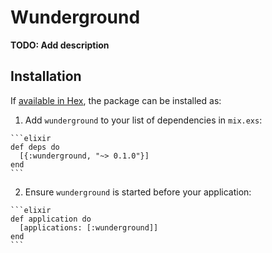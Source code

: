 # Wunderground

**TODO: Add description**

## Installation

If [available in Hex](https://hex.pm/docs/publish), the package can be installed as:

  1. Add `wunderground` to your list of dependencies in `mix.exs`:

    ```elixir
    def deps do
      [{:wunderground, "~> 0.1.0"}]
    end
    ```

  2. Ensure `wunderground` is started before your application:

    ```elixir
    def application do
      [applications: [:wunderground]]
    end
    ```

